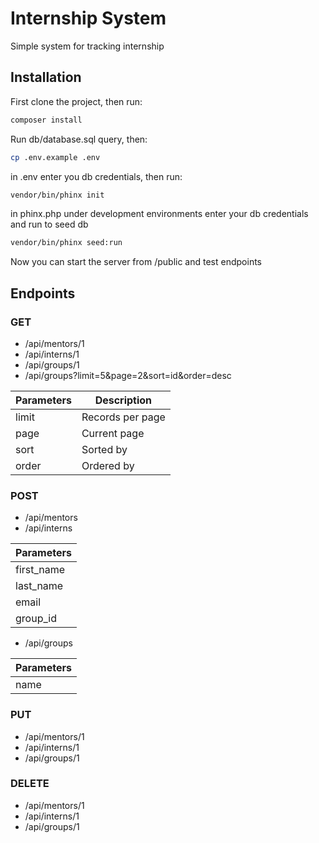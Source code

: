 # Internship System
Simple system for tracking internship
## Installation
First clone the project, then run:
```bash
composer install
```
Run db/database.sql query, then:
```bash
cp .env.example .env
```
in .env enter you db credentials, then run:
```bash
vendor/bin/phinx init
```
in phinx.php under development environments enter your db credentials and run to seed db
```bash
vendor/bin/phinx seed:run
```
Now you can start the server from /public and test endpoints

## Endpoints
### GET
 - /api/mentors/1
 - /api/interns/1
 - /api/groups/1
 - /api/groups?limit=5&page=2&sort=id&order=desc
 
 | Parameters  | Description     |
 | ----------- | --------------- |
 | limit       | Records per page|
 | page        | Current page    |
 | sort        | Sorted by       |
 | order       | Ordered by      |
 
### POST
 - /api/mentors 
 - /api/interns 
 
  | Parameters  |      
  | ----------- | 
  | first_name  |                 
  | last_name   |              
  | email       |
  | group_id    |
 
 - /api/groups
 
  | Parameters  |      
  | ----------- | 
  | name        |
  
### PUT 
 - /api/mentors/1 
 - /api/interns/1
 - /api/groups/1

### DELETE
 - /api/mentors/1 
 - /api/interns/1
 - /api/groups/1
